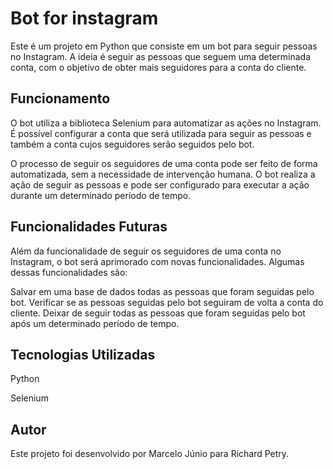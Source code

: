 # Bot for instagram
Este é um projeto em Python que consiste em um bot para seguir pessoas no Instagram. A ideia é seguir as pessoas que seguem uma determinada conta, com o objetivo de obter mais seguidores para a conta do cliente.

## Funcionamento
O bot utiliza a biblioteca Selenium para automatizar as ações no Instagram. É possível configurar a conta que será utilizada para seguir as pessoas e também a conta cujos seguidores serão seguidos pelo bot.

O processo de seguir os seguidores de uma conta pode ser feito de forma automatizada, sem a necessidade de intervenção humana. O bot realiza a ação de seguir as pessoas e pode ser configurado para executar a ação durante um determinado período de tempo.

## Funcionalidades Futuras
Além da funcionalidade de seguir os seguidores de uma conta no Instagram, o bot será aprimorado com novas funcionalidades. Algumas dessas funcionalidades são:

Salvar em uma base de dados todas as pessoas que foram seguidas pelo bot.
Verificar se as pessoas seguidas pelo bot seguiram de volta a conta do cliente.
Deixar de seguir todas as pessoas que foram seguidas pelo bot após um determinado período de tempo.

## Tecnologias Utilizadas
Python

Selenium
## Autor
Este projeto foi desenvolvido por Marcelo Júnio para Richard Petry.
